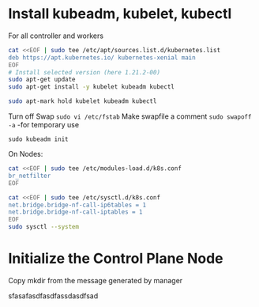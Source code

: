 # Install kubeadm, kubelet, kubectl
For all controller and workers

```bash
cat <<EOF | sudo tee /etc/apt/sources.list.d/kubernetes.list
deb https://apt.kubernetes.io/ kubernetes-xenial main
EOF
# Install selected version (here 1.21.2-00)
sudo apt-get update
sudo apt-get install -y kubelet kubeadm kubectl

sudo apt-mark hold kubelet kubeadm kubectl
```
Turn off Swap 
`sudo vi /etc/fstab`
Make swapfile a comment
`sudo swapoff -a` -for temporary use

`sudo kubeadm init`

On Nodes: 
```bash
cat <<EOF | sudo tee /etc/modules-load.d/k8s.conf
br_netfilter
EOF

cat <<EOF | sudo tee /etc/sysctl.d/k8s.conf
net.bridge.bridge-nf-call-ip6tables = 1
net.bridge.bridge-nf-call-iptables = 1
EOF
sudo sysctl --system
```

# Initialize the Control Plane Node

Copy mkdir from the message generated by manager


sfasafasdfasdfassdasdfsad

